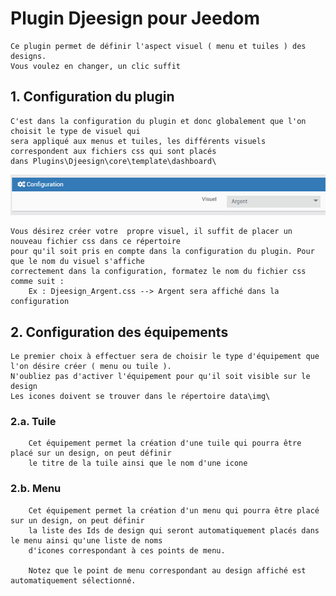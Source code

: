 # Plugin Djeesign pour Jeedom

    Ce plugin permet de définir l'aspect visuel ( menu et tuiles ) des designs.
    Vous voulez en changer, un clic suffit

## 1. Configuration du plugin

    C'est dans la configuration du plugin et donc globalement que l'on choisit le type de visuel qui 
    sera appliqué aux menus et tuiles, les différents visuels correspondent aux fichiers css qui sont placés
    dans Plugins\Djeesign\core\template\dashboard\

![Logo plugin](../images/configuration.png "Configuration")

    Vous désirez créer votre  propre visuel, il suffit de placer un nouveau fichier css dans ce répertoire 
    pour qu'il soit pris en compte dans la configuration du plugin. Pour que le nom du visuel s'affiche 
    correctement dans la configuration, formatez le nom du fichier css comme suit :
        Ex : Djeesign_Argent.css --> Argent sera affiché dans la configuration

## 2. Configuration des équipements

    Le premier choix à effectuer sera de choisir le type d'équipement que l'on désire créer ( menu ou tuile ).
    N'oubliez pas d'activer l'équipement pour qu'il soit visible sur le design
    Les icones doivent se trouver dans le répertoire data\img\
    
### 2.a. Tuile

        Cet équipement permet la création d'une tuile qui pourra être placé sur un design, on peut définir
        le titre de la tuile ainsi que le nom d'une icone

### 2.b. Menu

        Cet équipement permet la création d'un menu qui pourra être placé sur un design, on peut définir 
        la liste des Ids de design qui seront automatiquement placés dans le menu ainsi qu'une liste de noms 
        d'icones correspondant à ces points de menu.

        Notez que le point de menu correspondant au design affiché est automatiquement sélectionné.
